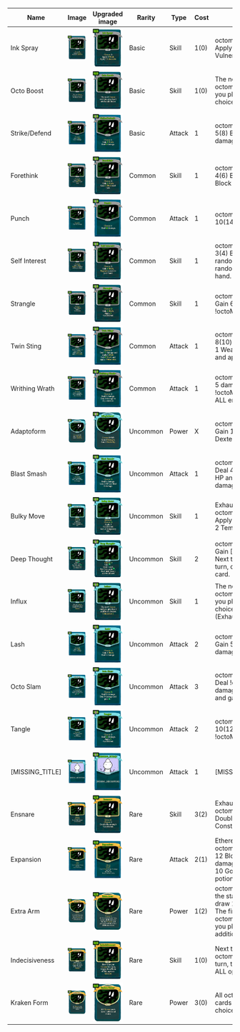 | Name | Image | Upgraded image | Rarity | Type | Cost | Description |
| ---- | ----- | -------------- | ------ | ---- | ---- | ----------- |
| Ink Spray | ![](small-card-images/InkSpray.png) | ![](small-card-images/InkSprayPlus.png) | Basic | Skill | 1(0) | octomod:Choose 2: Apply 1 Weak. Apply 1 Vulnerable. |
| Octo Boost | ![](small-card-images/OctoBoost.png) | ![](small-card-images/OctoBoostPlus.png) | Basic | Skill | 1(0) | The next octomod:Choose card you play has 1 additional choice. |
| Strike/Defend | ![](small-card-images/StrikeDefend.png) | ![](small-card-images/StrikeDefendPlus.png) | Basic | Attack | 1 | octomod:Choose 1: Gain 5(8) Block. Deal 6(9) damage. |
| Forethink | ![](small-card-images/Forethink.png) | ![](small-card-images/ForethinkPlus.png) | Common | Skill | 1 | octomod:Choose 2: Gain 4(6) Block. Gain 4(6) Block next turn. |
| Punch | ![](small-card-images/Punch.png) | ![](small-card-images/PunchPlus.png) | Common | Attack | 1 | octomod:Choose 1: Deal 10(14) damage. |
| Self Interest | ![](small-card-images/SelfInterest.png) | ![](small-card-images/SelfInterestPlus.png) | Common | Skill | 1 | octomod:Choose 2: Gain 3(4) Block. Upgrade a random (not random)card in your hand. |
| Strangle | ![](small-card-images/Strangle.png) | ![](small-card-images/StranglePlus.png) | Common | Skill | 1 | octomod:Choose 1(2): Gain 6(4) Block. Apply !octoMagic! Constricted. |
| Twin Sting | ![](small-card-images/TwinSting.png) | ![](small-card-images/TwinStingPlus.png) | Common | Attack | 1 | octomod:Choose 1: Deal 8(10) damage and apply 1 Weak. Gain 6(8) Block and apply 1 Vulnerable. |
| Writhing Wrath | ![](small-card-images/WrithingWrath.png) | ![](small-card-images/WrithingWrathPlus.png) | Common | Attack | 1 | octomod:Choose 2: Deal 5 damage. Deal !octoMagic! damage to ALL enemies. |
| Adaptoform | ![](small-card-images/Adaptoform.png) | ![](small-card-images/AdaptoformPlus.png) | Uncommon | Power | X | octomod:Choose X+0(1): Gain 1 Strength. Gain 1 Dexterity. |
| Blast Smash | ![](small-card-images/BlastSmash.png) | ![](small-card-images/BlastSmashPlus.png) | Uncommon | Attack | 1 | octomod:Choose 2(3): Deal 4 damage. Lose 2 HP and deal !octoMagic! damage. |
| Bulky Move | ![](small-card-images/BulkyMove.png) | ![](small-card-images/BulkyMovePlus.png) | Uncommon | Skill | 1 | Exhaust. octomod:Choose 4(5): Apply 2 Constricted. Gain 2 Temporary HP. |
| Deep Thought | ![](small-card-images/DeepThought.png) | ![](small-card-images/DeepThoughtPlus.png) | Uncommon | Skill | 2 | octomod:Choose 2(3): Gain [E] . Draw 1 card. Next turn, gain [E] . Next turn, draw 1 additional card. |
| Influx | ![](small-card-images/Influx.png) | ![](small-card-images/InfluxPlus.png) | Uncommon | Skill | 1 | The next octomod:Choose card you play has 2 additional choices. Exhaust. (Exhaustive !stslib:ex!) |
| Lash | ![](small-card-images/Lash.png) | ![](small-card-images/LashPlus.png) | Uncommon | Attack | 2 | octomod:Choose 3(4): Gain 5 Block. Deal 5 damage. |
| Octo Slam | ![](small-card-images/OctoSlam.png) | ![](small-card-images/OctoSlamPlus.png) | Uncommon | Attack | 3 | octomod:Choose 2(3): Deal !octoMagic! damage. Deal 5 damage and gain [E] . |
| Tangle | ![](small-card-images/Tangle.png) | ![](small-card-images/TanglePlus.png) | Uncommon | Attack | 2 | octomod:Choose 2: Deal 10(12) damage. Apply !octoMagic! Constricted. |
| [MISSING_TITLE] | ![](small-card-images/[MISSING_TITLE].png) | ![](small-card-images/[MISSING_TITLE]Plus.png) | Uncommon | Attack | 1 | [MISSING_DESCRIPTION] |
| Ensnare | ![](small-card-images/Ensnare.png) | ![](small-card-images/EnsnarePlus.png) | Rare | Skill | 3(2) | Exhaust. octomod:Choose 1: Double the enemy's Constricted. |
| Expansion | ![](small-card-images/Expansion.png) | ![](small-card-images/ExpansionPlus.png) | Rare | Attack | 2(1) | Ethereal. Exhaust. octomod:Choose 1: Gain 12 Block and deal 12 damage. Heal 5 HP. Gain 10 Gold. Obtain a random potion. |
| Extra Arm | ![](small-card-images/ExtraArm.png) | ![](small-card-images/ExtraArmPlus.png) | Rare | Power | 1(2) | octomod:Choose 1(2): At the start of your turn, draw 1 additional card. The first octomod:Choose card you play each turn has 1 additional choice. |
| Indecisiveness | ![](small-card-images/Indecisiveness.png) | ![](small-card-images/IndecisivenessPlus.png) | Rare | Skill | 1(0) | Next time you octomod:Choose this turn, trigger the effects of ALL options. Exhaust. |
| Kraken Form | ![](small-card-images/KrakenForm.png) | ![](small-card-images/KrakenFormPlus.png) | Rare | Power | 3(0) | All octomod:Choose cards have 1 additional choice. |
